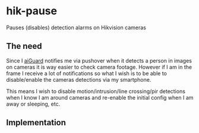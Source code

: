 # hik-pause
Pauses (disables) detection alarms on Hikvision cameras

## The need

Since I [aiGuard](https://github.com/len-ro/aiGuard) notifies me via pushover when it detects a person in images on cameras it is way easier to check camera footage. However if I am in the frame I receive a lot of notifications so what I wish is to be able to disable/enable the cameras detections via my smartphone.

This means I wish to disable motion/intrusion/line crossing/pir detections when I know I am around cameras and re-enable the initial config when I am away or sleeping, etc.

## Implementation




